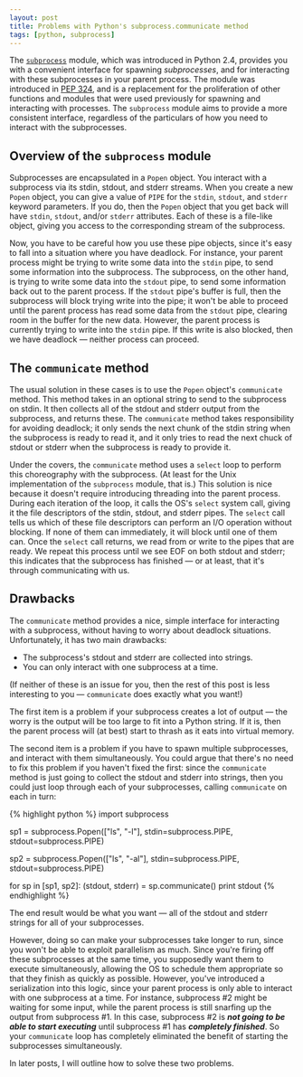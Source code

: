 ```yaml
---
layout: post
title: Problems with Python's subprocess.communicate method
tags: [python, subprocess]
---
```


The [`subprocess`](http://docs.python.org/library/subprocess.html)
module, which was introduced in Python 2.4, provides you with a
convenient interface for spawning *subprocesses*, and for interacting
with these subprocesses in your parent process.  The module was
introduced in [PEP 324](http://www.python.org/dev/peps/pep-0324/), and
is a replacement for the proliferation of other functions and modules
that were used previously for spawning and interacting with processes.
The `subprocess` module aims to provide a more consistent interface,
regardless of the particulars of how you need to interact with the
subprocesses.

## Overview of the `subprocess` module

Subprocesses are encapsulated in a `Popen` object.  You interact with
a subprocess via its stdin, stdout, and stderr streams.  When you
create a new `Popen` object, you can give a value of `PIPE` for the
`stdin`, `stdout`, and `stderr` keyword parameters.  If you do, then
the `Popen` object that you get back will have `stdin`, `stdout`,
and/or `stderr` attributes.  Each of these is a file-like object,
giving you access to the corresponding stream of the subprocess.

Now, you have to be careful how you use these pipe objects, since it's
easy to fall into a situation where you have deadlock.  For instance,
your parent process might be trying to write some data into the
`stdin` pipe, to send some information into the subprocess.  The
subprocess, on the other hand, is trying to write some data into the
`stdout` pipe, to send some information back out to the parent
process.  If the `stdout` pipe's buffer is full, then the subprocess
will block trying write into the pipe; it won't be able to proceed
until the parent process has read some data from the `stdout` pipe,
clearing room in the buffer for the new data.  However, the parent
process is currently trying to write into the `stdin` pipe.  If this
write is also blocked, then we have deadlock — neither process can
proceed.

## The `communicate` method

The usual solution in these cases is to use the `Popen` object's
`communicate` method.  This method takes in an optional string to send
to the subprocess on stdin.  It then collects all of the stdout and
stderr output from the subprocess, and returns these.  The
`communicate` method takes responsibility for avoiding deadlock; it
only sends the next chunk of the stdin string when the subprocess is
ready to read it, and it only tries to read the next chuck of stdout
or stderr when the subprocess is ready to provide it.

Under the covers, the `communicate` method uses a `select` loop to
perform this choreography with the subprocess.  (At least for the Unix
implementation of the `subprocess` module, that is.)  This solution is
nice because it doesn't require introducing threading into the parent
process.  During each iteration of the loop, it calls the OS's
`select` system call, giving it the file descriptors of the stdin,
stdout, and stderr pipes.  The `select` call tells us which of these
file descriptors can perform an I/O operation without blocking.  If
none of them can immediately, it will block until one of them can.
Once the `select` call returns, we read from or write to the pipes
that are ready.  We repeat this process until we see EOF on both
stdout and stderr; this indicates that the subprocess has finished —
or at least, that it's through communicating with us.

## Drawbacks

The `communicate` method provides a nice, simple interface for
interacting with a subprocess, without having to worry about deadlock
situations.  Unfortunately, it has two main drawbacks:

* The subprocess's stdout and stderr are collected into strings.
* You can only interact with one subprocess at a time.

(If neither of these is an issue for you, then the rest of this post
is less interesting to you — `communicate` does exactly what you
want!)

The first item is a problem if your subprocess creates a lot of output
— the worry is the output will be too large to fit into a Python
string.  If it is, then the parent process will (at best) start to
thrash as it eats into virtual memory.

The second item is a problem if you have to spawn multiple
subprocesses, and interact with them simultaneously.  You could argue
that there's no need to fix this problem if you haven't fixed the
first: since the `communicate` method is just going to collect the
stdout and stderr into strings, then you could just loop through each
of your subprocesses, calling `communicate` on each in turn:

{% highlight python %}
import subprocess

sp1 = subprocess.Popen(["ls", "-l"],
                       stdin=subprocess.PIPE,
                       stdout=subprocess.PIPE)

sp2 = subprocess.Popen(["ls", "-al"],
                       stdin=subprocess.PIPE,
                       stdout=subprocess.PIPE)

for sp in [sp1, sp2]:
    (stdout, stderr) = sp.communicate()
    print stdout
{% endhighlight %}

The end result would be what you want — all of the stdout and stderr
strings for all of your subprocesses.

However, doing so can make your subprocesses take longer to run, since
you won't be able to exploit parallelism as much.  Since you're firing
off these subprocesses at the same time, you supposedly want them to
execute simultaneously, allowing the OS to schedule them appropriate
so that they finish as quickly as possible.  However, you've
introduced a serialization into this logic, since your parent process
is only able to interact with one subprocess at a time.  For instance,
subprocess #2 might be waiting for some input, while the parent
process is still snarfing up the output from subprocess #1.  In this
case, subprocess #2 is ***not going to be able to start executing***
until subprocess #1 has ***completely finished***.  So your
`communicate` loop has completely eliminated the benefit of starting
the subprocesses simultaneously.

In later posts, I will outline how to solve these two problems.
